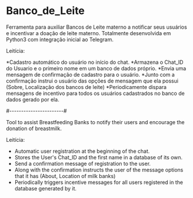 # Banco_de_Leite
Ferramenta para auxiliar Bancos de Leite materno a notificar seus usuários e incentivar a doação de leite materno.
Totalmente desenvolvida em Python3 com integração inicial ao Telegram.

Leitícia:

*Cadastro automático do usuário no início do chat.
*Armazena o Chat_ID do Usuario e o primeiro nome em um banco de dados próprio.
*Envia uma mensagem de confirmação de cadastro para o usuário.
*Junto com a confirmação instrui o usuário das opções de mensagem que ela possui (Sobre, Localização dos bancos de leite)
*Periodicamente dispara mensagens de incentivo para todos os usuários cadastrados no banco de dados gerado por ela.

#-----------------------#

Tool to assist Breastfeeding Banks to notify their users and encourage the donation of breastmilk.

Leitícia:
* Automatic user registration at the beginning of the chat.
* Stores the User's Chat_ID and the first name in a database of its own.
* Send a confirmation message of registration to the user.
* Along with the confirmation instructs the user of the message options that it has (About, Location of milk banks)
* Periodically triggers incentive messages for all users registered in the database generated by it.
